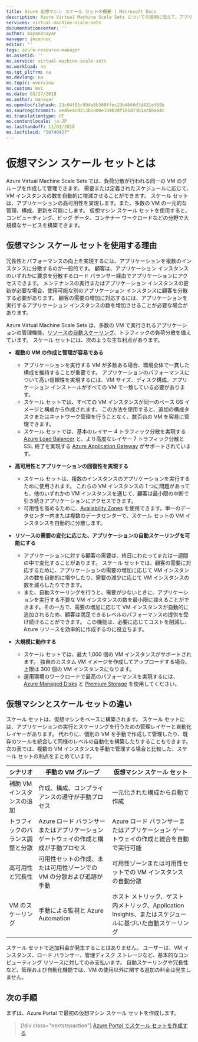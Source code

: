 ```yaml
---
title: Azure 仮想マシン スケール セットの概要 | Microsoft Docs
description: Azure Virtual Machine Scale Sets についての説明に加えて、アプリケーションの自動スケーリングを行う方法についても説明します
services: virtual-machine-scale-sets
documentationcenter: ''
author: mayanknayar
manager: jeconnoc
editor: ''
tags: azure-resource-manager
ms.assetid: ''
ms.service: virtual-machine-scale-sets
ms.workload: na
ms.tgt_pltfrm: na
ms.devlang: na
ms.topic: overview
ms.custom: mvc
ms.date: 03/27/2018
ms.author: manayar
ms.openlocfilehash: 23c04f85c994a8b300ffec23b4660d3d431ef69b
ms.sourcegitcommit: ae45eacd213bc008e144b2df1b1d73b1acbbaa4c
ms.translationtype: HT
ms.contentlocale: ja-JP
ms.lasthandoff: 11/01/2018
ms.locfileid: "50740427"
---
```

# <a name="what-are-virtual-machine-scale-sets"></a>仮想マシン スケール セットとは
Azure Virtual Machine Scale Sets では、負荷分散が行われる同一の VM のグループを作成して管理できます。 需要または定義されたスケジュールに応じて、VM インスタンスの数を自動的に増減させることができます。 スケール セットは、アプリケーションの高可用性を実現します。また、多数の VM の一元的な管理、構成、更新を可能にします。 仮想マシン スケール セットを使用すると、コンピューティング、ビッグ データ、コンテナー ワークロードなどの分野で大規模なサービスを構築できます。


## <a name="why-use-virtual-machine-scale-sets"></a>仮想マシン スケール セットを使用する理由
冗長性とパフォーマンスの向上を実現するには、アプリケーションを複数のインスタンスに分散するのが一般的です。 顧客は、アプリケーション インスタンスのいずれかに要求を分散するロード バランサー経由でアプリケーションにアクセスできます。 メンテナンスの実行またはアプリケーション インスタンスの更新が必要な場合、使用可能な別のアプリケーション インスタンスに顧客を分散する必要があります。 顧客の需要の増加に対応するには、アプリケーションを実行するアプリケーション インスタンスの数を増加させることが必要な場合があります。

Azure Virtual Machine Scale Sets は、多数の VM で実行されるアプリケーションの管理機能、[リソースの自動スケーリング](virtual-machine-scale-sets-autoscale-overview.md)、トラフィックの負荷分散を備えています。 スケール セットには、次のような主な利点があります。

- **複数の VM の作成と管理が容易である**
    - アプリケーションを実行する VM が多数ある場合、環境全体で一貫した構成を維持することが重要です。 アプリケーションのパフォーマンスについて高い信頼性を実現するには、VM サイズ、ディスク構成、アプリケーション インストールがすべての VM で一致している必要があります。
    - スケール セットでは、すべての VM インスタンスが同一のベース OS イメージと構成から作成されます。 この方法を使用すると、追加の構成タスクまたはネットワーク管理を行うことなく、数百台の VM を容易に管理できます。
    - スケール セットでは、基本のレイヤー 4 トラフィック分散を実現する [Azure Load Balancer](../load-balancer/load-balancer-overview.md) と、より高度なレイヤー 7 トラフィック分散と SSL 終了を実現する [Azure Application Gateway](../application-gateway/application-gateway-introduction.md) がサポートされています。

- **高可用性とアプリケーションの回復性を実現する**
    - スケール セットは、複数のインスタンスのアプリケーションを実行するために使用されます。 これらの VM インスタンスの 1 つに問題があっても、他のいずれかの VM インスタンスを通じて、顧客は最小限の中断で引き続きアプリケーションにアクセスできます。
    - 可用性を高めるために、[Availability Zones](../availability-zones/az-overview.md) を使用できます。単一のデータセンター内または複数のデータセンターで、スケール セットの VM インスタンスを自動的に分散します。

- **リソースの需要の変化に応じた、アプリケーションの自動スケーリングを可能にする**
    - アプリケーションに対する顧客の需要は、終日にわたってまたは一週間の中で変化することがあります。 スケール セットでは、顧客の需要に対応するために、アプリケーションの需要の増加に応じて VM インスタンスの数を自動的に増やしたり、需要の減少に応じて VM インスタンスの数を減らしたりできます。
    - また、自動スケーリングを行うと、需要が少ないときに、アプリケーションを実行する不要な VM インスタンスの数を最小限に抑えることができます。その一方で、需要の増加に応じて VM インスタンスが自動的に追加されるため、顧客は満足できるレベルのパフォーマンスの提供を受け続けることができます。 この機能は、必要に応じてコストを削減し、Azure リソースを効率的に作成するのに役立ちます。

- **大規模に動作する**
    - スケール セットでは、最大 1,000 個の VM インスタンスがサポートされます。 独自のカスタム VM イメージを作成してアップロードする場合、上限は 300 個の VM インスタンスになります。
    - 運用環境のワークロードで最高のパフォーマンスを実現するには、[Azure Managed Disks](../virtual-machines/windows/managed-disks-overview.md) と [Premium Storage](../virtual-machines/windows/premium-storage.md) を使用してください。


## <a name="differences-between-virtual-machines-and-scale-sets"></a>仮想マシンとスケール セットの違い
スケール セットは、仮想マシンをベースに構築されます。 スケール セットには、アプリケーションの実行とスケーリングを行うための管理レイヤーと自動化レイヤーがあります。 代わりに、個別の VM を手動で作成して管理したり、既存のツールを統合して同様のレベルの自動化を構築したりすることもできます。 次の表では、複数の VM インスタンスを手動で管理する場合と比較した、スケール セットの利点をまとめています。

| シナリオ                           | 手動の VM グループ                                                                    | 仮想マシン スケール セット |
|------------------------------------|----------------------------------------------------------------------------------------|---------------------------|
| 補助 VM インスタンスの追加        | 作成、構成、コンプライアンスの遵守が手動プロセス                             | 一元化された構成から自動で作成 |
| トラフィックのバランス調整と分散 | Azure ロード バランサーまたはアプリケーション ゲートウェイの作成と構成が手動プロセス      | Azure ロード バランサーまたはアプリケーション ゲートウェイの作成と統合を自動で実行可能 |
| 高可用性と冗長性   | 可用性セットの作成、または可用性ゾーンでの VM の分散および追跡が手動 | 可用性ゾーンまたは可用性セットでの VM インスタンスの自動分散 |
| VM のスケーリング                     | 手動による監視と Azure Automation                                                 | ホスト メトリック、ゲスト内メトリック、Application Insights、またはスケジュールに基づいた自動スケーリング |

スケール セットで追加料金が発生することはありません。 ユーザーは、VM インスタンス、ロード バランサー、管理ディスク ストレージなど、基本的なコンピューティング リソースに対してのみ支払います。 自動スケーリングや冗長性など、管理および自動化機能では、VM の使用以外に関する追加の料金は発生しません。


## <a name="next-steps"></a>次の手順
まずは、Azure Portal で最初の仮想マシン スケール セットを作成します。

> [!div class="nextstepaction"]
> [Azure Portal でスケール セットを作成する](quick-create-portal.md)

